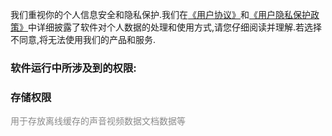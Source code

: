 我们重视你的个人信息安全和隐私保护.我们在<span style="color:#2B9C4C" app="color:theme_color">[《用户协议》](navigation:action_navigation_welcome_to_navigation_user_agreement)</span>和<span style="color:#2B9C4C" app="color:theme_color">[《用户隐私保护政策》](navigation:action_navigation_welcome_to_navigation_privacy_policy)</span>中详细披露了软件对个人数据的处理和使用方式,请您仔细阅读并理解.若选择不同意,将无法使用我们的产品和服务.
### 软件运行中所涉及到的权限:
### 存储权限
<span style="color:#8a8a8a" app="color:dark_gray">用于存放离线缓存的声音视频数据文档数据等</span>  